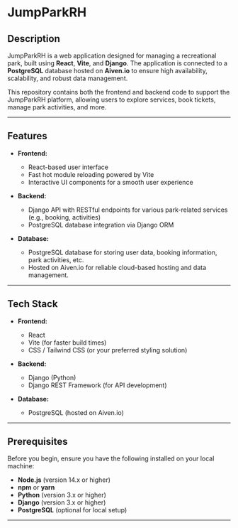 # JumpParkRH

## Description

JumpParkRH is a web application designed for managing a recreational park, built using **React**, **Vite**, and **Django**. The application is connected to a **PostgreSQL** database hosted on **Aiven.io** to ensure high availability, scalability, and robust data management.

This repository contains both the frontend and backend code to support the JumpParkRH platform, allowing users to explore services, book tickets, manage park activities, and more.

---

## Features

- **Frontend:**
  - React-based user interface
  - Fast hot module reloading powered by Vite
  - Interactive UI components for a smooth user experience

- **Backend:**
  - Django API with RESTful endpoints for various park-related services (e.g., booking, activities)
  - PostgreSQL database integration via Django ORM

- **Database:**
  - PostgreSQL database for storing user data, booking information, park activities, etc.
  - Hosted on Aiven.io for reliable cloud-based hosting and data management.

---

## Tech Stack

- **Frontend:**
  - React
  - Vite (for faster build times)
  - CSS / Tailwind CSS (or your preferred styling solution)

- **Backend:**
  - Django (Python)
  - Django REST Framework (for API development)

- **Database:**
  - PostgreSQL (hosted on Aiven.io)

---

## Prerequisites

Before you begin, ensure you have the following installed on your local machine:

- **Node.js** (version 14.x or higher)
- **npm** or **yarn**
- **Python** (version 3.x or higher)
- **Django** (version 3.x or higher)
- **PostgreSQL** (optional for local setup)

---
